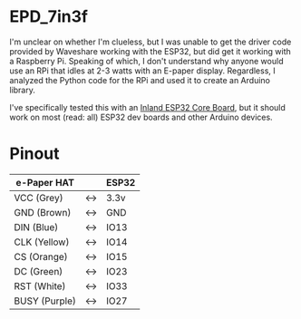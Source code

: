 # EPD_7in3f
I'm unclear on whether I'm clueless, but I was unable to get the driver code provided by Waveshare working with the ESP32, but did get it working with a Raspberry Pi. Speaking of which, I don't understand why anyone would use an RPi that idles at 2-3 watts with an E-paper display. Regardless, I analyzed the Python code for the RPi and used it to create an Arduino library.

I've specifically tested this with an [Inland ESP32 Core Board](https://community.microcenter.com/kb/articles/652-inland-esp32-core-board-black-and-eco-friendly), but it should work on most (read: all) ESP32 dev boards and other Arduino devices.

# Pinout
| e-Paper HAT   |     | ESP32 |
| ------------  | --- | ----- |
| VCC (Grey)    | <-> | 3.3v  |
| GND (Brown)   | <-> | GND   |
| DIN (Blue)    | <-> | IO13  |
| CLK (Yellow)  | <-> | IO14  |
| CS (Orange)   | <-> | IO15  |
| DC (Green)    | <-> | IO23  |
| RST (White)   | <-> | IO33  |
| BUSY (Purple) | <-> | IO27  |
